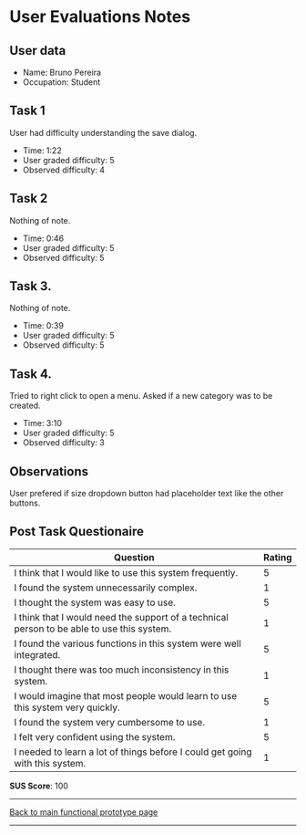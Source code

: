 # User Evaluations Notes

## User data

- Name: Bruno Pereira
- Occupation: Student

## Task 1

User had difficulty understanding the save dialog.

- Time: 1:22
- User graded difficulty: 5
- Observed difficulty: 4

## Task 2

Nothing of note.

- Time: 0:46
- User graded difficulty: 5
- Observed difficulty: 5

## Task 3.

Nothing of note.

- Time: 0:39
- User graded difficulty: 5
- Observed difficulty: 5

## Task 4.

Tried to right click to open a menu.
Asked if a new category was to be created.

- Time: 3:10
- User graded difficulty: 5
- Observed difficulty: 3

## Observations

User prefered if size dropdown button had placeholder text like the other
buttons.

## Post Task Questionaire

| Question                                                                                   | Rating |
| ------------------------------------------------------------------------------------------ | ------ |
| I think that I would like to use this system frequently.                                   |      5 |
| I found the system unnecessarily complex.                                                  |      1 |
| I thought the system was easy to use.                                                      |      5 |
| I think that I would need the support of a technical person to be able to use this system. |      1 |
| I found the various functions in this system were well integrated.                         |      5 |
| I thought there was too much inconsistency in this system.                                 |      1 |
| I would imagine that most people would learn to use this system very quickly.              |      5 |
| I found the system very cumbersome to use.                                                 |      1 |
| I felt very confident using the system.                                                    |      5 |
| I needed to learn a lot of things before I could get going with this system.               |      1 |

**SUS Score**: 100

---
[Back to main functional prototype page](../e_stage_4_functional_prototype_and_evaluation.md)

---
